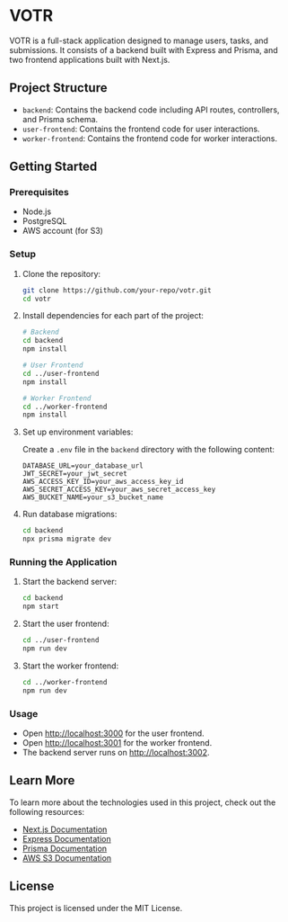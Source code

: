 # VOTR

VOTR is a full-stack application designed to manage users, tasks, and submissions. It consists of a backend built with Express and Prisma, and two frontend applications built with Next.js.

## Project Structure

- `backend`: Contains the backend code including API routes, controllers, and Prisma schema.
- `user-frontend`: Contains the frontend code for user interactions.
- `worker-frontend`: Contains the frontend code for worker interactions.

## Getting Started

### Prerequisites

- Node.js
- PostgreSQL
- AWS account (for S3)

### Setup

1. Clone the repository:
    ```bash
    git clone https://github.com/your-repo/votr.git
    cd votr
    ```

2. Install dependencies for each part of the project:

    ```bash
    # Backend
    cd backend
    npm install

    # User Frontend
    cd ../user-frontend
    npm install

    # Worker Frontend
    cd ../worker-frontend
    npm install
    ```

3. Set up environment variables:

    Create a `.env` file in the `backend` directory with the following content:
    ```env
    DATABASE_URL=your_database_url
    JWT_SECRET=your_jwt_secret
    AWS_ACCESS_KEY_ID=your_aws_access_key_id
    AWS_SECRET_ACCESS_KEY=your_aws_secret_access_key
    AWS_BUCKET_NAME=your_s3_bucket_name
    ```

4. Run database migrations:
    ```bash
    cd backend
    npx prisma migrate dev
    ```

### Running the Application

1. Start the backend server:
    ```bash
    cd backend
    npm start
    ```

2. Start the user frontend:
    ```bash
    cd ../user-frontend
    npm run dev
    ```

3. Start the worker frontend:
    ```bash
    cd ../worker-frontend
    npm run dev
    ```

### Usage

- Open [http://localhost:3000](http://localhost:3000) for the user frontend.
- Open [http://localhost:3001](http://localhost:3001) for the worker frontend.
- The backend server runs on [http://localhost:3002](http://localhost:3002).

## Learn More

To learn more about the technologies used in this project, check out the following resources:

- [Next.js Documentation](https://nextjs.org/docs)
- [Express Documentation](https://expressjs.com/)
- [Prisma Documentation](https://www.prisma.io/docs/)
- [AWS S3 Documentation](https://docs.aws.amazon.com/s3/index.html)

## License

This project is licensed under the MIT License.